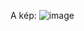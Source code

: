 A kép:
![image](https://github.com/2023-2024-CSARP-Desktop/csarp-blazor-mvvm-01-02-00-dilog-squere-szt2hodlaj/assets/115459590/7193892a-fad6-4aa9-ae64-9b615c7ffbd2)
